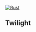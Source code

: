 [![Rust](https://github.com/Miezhiko/Twilight/actions/workflows/rust.yml/badge.svg)](https://github.com/Miezhiko/Twilight/actions/workflows/rust.yml)

Twilight
--------
